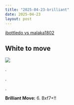 ```yaml
---
title: "2025-04-23-brilliant"
date: 2025-04-23
layout: post
---
```


[ibottledo vs malaka1802](https://www.chess.com/analysis/game/live/137689975832?move=10&tab=review)

## White to move

![](/RecordMyBrilliancy/images/2025-04-23-brilliant.png)

.

.

.

**Brilliant Move:** 6. Bxf7+!!

